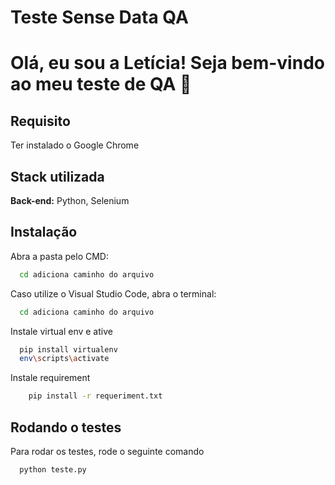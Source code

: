 
# Teste Sense Data QA

# Olá, eu sou a Letícia! Seja bem-vindo ao meu teste de QA 👋

## Requisito

Ter instalado o Google Chrome



## Stack utilizada

**Back-end:** Python, Selenium


## Instalação

Abra a pasta pelo CMD:
```bash
  cd adiciona caminho do arquivo
```
Caso utilize o Visual Studio Code, abra o terminal:
```bash
  cd adiciona caminho do arquivo
```

Instale virtual env e ative

```bash
  pip install virtualenv
  env\scripts\activate
```
Instale requirement

```bash
    pip install -r requeriment.txt
```
## Rodando o testes

Para rodar os testes, rode o seguinte comando

```bash
  python teste.py
```




